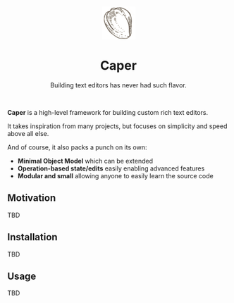 <div align="center">
  <img src="https://github.com/klintmane/caper/blob/master/icon.png" alt="Caper" width="75" />
</div>

<h1 align="center">Caper</h1>

<p align="center">Building text editors has never had such flavor.</p>

<br>

**Caper** is a high-level framework for building custom rich text editors.

It takes inspiration from many projects, but focuses on simplicity and speed above all else.

And of course, it also packs a punch on its own:

- **Minimal Object Model** which can be extended
- **Operation-based state/edits** easily enabling advanced features
- **Modular and small** allowing anyone to easily learn the source code

## Motivation

TBD

## Installation

TBD

## Usage

TBD
